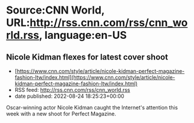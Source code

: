 # Source:CNN World, URL:http://rss.cnn.com/rss/cnn_world.rss, language:en-US

## Nicole Kidman flexes for latest cover shoot
 - [https://www.cnn.com/style/article/nicole-kidman-perfect-magazine-fashion-ltw/index.html](https://www.cnn.com/style/article/nicole-kidman-perfect-magazine-fashion-ltw/index.html)
 - RSS feed: http://rss.cnn.com/rss/cnn_world.rss
 - date published: 2022-08-24 18:25:23+00:00

Oscar-winning actor Nicole Kidman caught the Internet's attention this week with a new shoot for Perfect Magazine.

